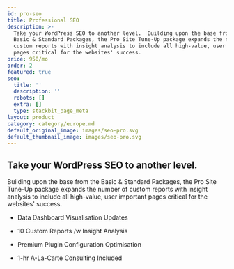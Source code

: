 ```yaml
---
id: pro-seo
title: Professional SEO
description: >-
  Take your WordPress SEO to another level.  Building upon the base from the
  Basic & Standard Packages, the Pro Site Tune-Up package expands the number of
  custom reports with insight analysis to include all high-value, user important
  pages critical for the websites' success.
price: 950/mo
order: 2
featured: true
seo:
  title: ''
  description: ''
  robots: []
  extra: []
  type: stackbit_page_meta
layout: product
category: category/europe.md
default_original_image: images/seo-pro.svg
default_thumbnail_image: images/seo-pro.svg
---
```

## **Take your WordPress SEO to another level.**

Building upon the base from the Basic & Standard Packages, the Pro Site Tune-Up package expands the number of custom reports with insight analysis to include all high-value, user important pages critical for the websites' success.

*   Data Dashboard Visualisation Updates

*   10 Custom Reports /w Insight Analysis

*   Premium Plugin Configuration Optimisation

*   1-hr A-La-Carte Consulting Included
